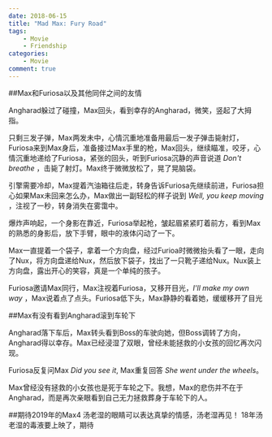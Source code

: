 ```yaml
---
date: 2018-06-15
title: "Mad Max: Fury Road"
tags:
    - Movie
    - Friendship
categories:
    - Movie
comment: true
---
```


##Max和Furiosa以及其他同伴之间的友情

Angharad躲过了碰撞，Max回头，看到幸存的Angharad，微笑，竖起了大拇指。

只剩三发子弹，Max两发未中，心情沉重地准备用最后一发子弹击毙射灯，Furiosa来到Max身后，准备接过Max手里的枪，Max回头，继续瞄准，咬牙，心情沉重地递给了Furiosa，紧张的回头，听到Furiosa沉静的声音说道 _Don't breathe_ ，击毙了射灯。Max终于微微放松了，晃了晃脑袋。

引擎需要冷却，Max提着汽油箱往后走，转身告诉Furiosa先继续前进，Furiosa担心如果Max未回来怎么办，Max做出一副轻松的样子说到 _Well, you keep moving_ ，注视了一秒，转身消失在雾霭中。

爆炸声响起，一个身影在靠近，Furiosa举起枪，皱起眉紧紧盯着前方，看到Max的熟悉的身影后，放下手臂，眼中的液体闪动了一下。

Max一直提着一个袋子，拿着一个方向盘，经过Furioa时微微抬头看了一眼，走向了Nux，将方向盘递给Nux，然后放下袋子，找出了一只靴子递给Nux。Nux装上方向盘，露出开心的笑容，真是一个单纯的孩子。

Furiosa邀请Max同行，Max注视着Furiosa，又移开目光，_I'll make my own way_ ，Max说着点了点头。Furiosa低下头，Max静静的看着她，缓缓移开了目光



##Max有没有看到Angharad滚到车轮下

Angharad落下车后，Max转头看到Boss的车驶向她，但Boss调转了方向，Angharad得以幸存。Max已经浸湿了双眼，曾经未能拯救的小女孩的回忆再次闪现。

Furiosa反复问Max _Did you see it_, Max重复回答 _She went under the wheels_。

Max曾经没有拯救的小女孩也是死于车轮之下。我想，Max的悲伤并不在于Angharad，而是再次亲眼看到自己无力拯救葬身于车轮下的人。

##期待2019年的Max4
汤老湿的眼睛可以表达真挚的情感，汤老湿再见！
18年汤老湿的毒液要上映了，期待